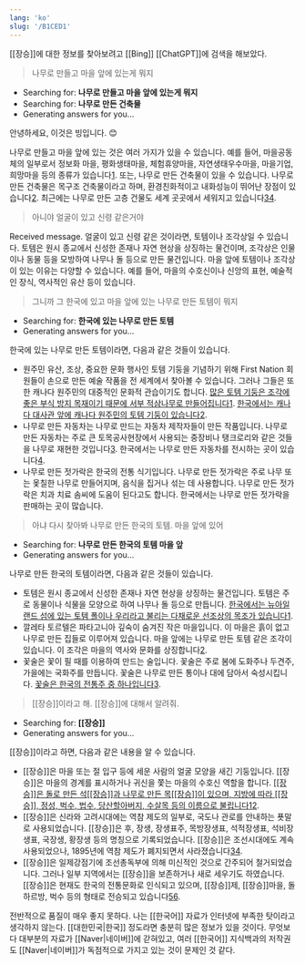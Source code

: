 ```yaml
---
lang: 'ko'
slug: '/B1CED1'
---
```


[[장승]]에 대한 정보를 찾아보려고 [[Bing]] [[ChatGPT]]에 검색을 해보았다.


<Accordions>
<Accordion title="전체 기록">

> 나무로 만들고 마을 앞에 있는게 뭐지

- Searching for: **나무로 만들고 마을 앞에 있는게 뭐지**
- Searching for: **나무로 만든 건축물**
- Generating answers for you…

안녕하세요, 이것은 빙입니다. 😊

나무로 만들고 마을 앞에 있는 것은 여러 가지가 있을 수 있습니다. 예를 들어, 마을공동체의 일부로서 정보화 마을, 평화생태마을, 체험휴양마을, 자연생태우수마을, 마을기업, 희망마을 등의 종류가 있습니다[1](https://ko.wikipedia.org/wiki/%EB%A7%88%EC%9D%84%EA%B3%B5%EB%8F%99%EC%B2%B4). 또는, 나무로 만든 건축물이 있을 수 있습니다. 나무로 만든 건축물은 목구조 건축물이라고 하며, 환경친화적이고 내화성능이 뛰어난 장점이 있습니다[2](https://bing.com/search?q=%EB%82%98%EB%AC%B4%EB%A1%9C+%EB%A7%8C%EB%93%A0+%EA%B1%B4%EC%B6%95%EB%AC%BC). 최근에는 나무로 만든 고층 건물도 세계 곳곳에서 세워지고 있습니다[3](https://www.sciencetimes.co.kr/news/%EB%82%98%EB%AC%B4%EB%A1%9C-%EB%A7%8C%EB%93%A0-%EA%B3%A0%EC%B8%B5-%EC%95%84%ED%8C%8C%ED%8A%B8-%EC%84%B8%EC%9B%8C%EC%A7%84%EB%8B%A4/)[4](https://www.esquirekorea.co.kr/article/43037).

> 아니야 얼굴이 있고 신령 같은거야

Received message. 얼굴이 있고 신령 같은 것이라면, 토템이나 조각상일 수 있습니다. 토템은 원시 종교에서 신성한 존재나 자연 현상을 상징하는 물건이며, 조각상은 인물이나 동물 등을 모방하여 나무나 돌 등으로 만든 물건입니다. 마을 앞에 토템이나 조각상이 있는 이유는 다양할 수 있습니다. 예를 들어, 마을의 수호신이나 신앙의 표현, 예술적인 장식, 역사적인 유산 등이 있습니다.

> 그니까 그 한국에 있고 마을 앞에 있는 나무로 만든 토템이 뭐지

- Searching for: **한국에 있는 나무로 만든 토템**
- Generating answers for you…

한국에 있는 나무로 만든 토템이라면, 다음과 같은 것들이 있습니다.

- 원주민 유산, 조상, 중요한 문화 행사인 토템 기둥을 기념하기 위해 First Nation 회원들이 손으로 만든 예술 작품을 전 세계에서 찾아볼 수 있습니다. 그러나 그들은 또한 캐나다 원주민의 대중적인 문화적 관습이기도 합니다. [많은 토템 기둥은 조각에 좋은 부식 방지 목재이기 때문에 서부 적삼나무로 만들어집니다](https://yoair.com/ko/blog/anthropology-the-significance-of-totem-poles-found-in-canada/)[1](https://yoair.com/ko/blog/anthropology-the-significance-of-totem-poles-found-in-canada/). [한국에서는 캐나다 대사관 앞에 캐나다 원주민의 토템 기둥이 있습니다](https://blog.naver.com/PostView.nhn?blogId=shabana&logNo=220173871616)[2](https://blog.naver.com/PostView.nhn?blogId=shabana&logNo=220173871616).
- 나무로 만든 자동차는 나무로 만드는 자동차 제작자들이 만든 작품입니다. 나무로 만든 자동차는 주로 큰 토목공사현장에서 사용되는 중장비나 탱크로리와 같은 것들을 나무로 재현한 것입니다[3](https://www.joongang.co.kr/article/23604464). 한국에서는 나무로 만든 자동차를 전시하는 곳이 있습니다[4](https://www.joongang.co.kr/article/25039078).
- 나무로 만든 젓가락은 한국의 전통 식기입니다. 나무로 만든 젓가락은 주로 나무 또는 옻칠한 나무로 만들어지며, 음식을 집거나 섞는 데 사용합니다. 나무로 만든 젓가락은 치과 치료 솜씨에 도움이 된다고도 합니다. 한국에서는 나무로 만든 젓가락을 판매하는 곳이 많습니다.

> 아냐 다시 찾아봐 나무로 만든 한국의 토템. 마을 앞에 있어

- Searching for: **나무로 만든 한국의 토템 마을 앞**
- Generating answers for you…

나무로 만든 한국의 토템이라면, 다음과 같은 것들이 있습니다.

- 토템은 원시 종교에서 신성한 존재나 자연 현상을 상징하는 물건입니다. 토템은 주로 동물이나 식물을 모양으로 하여 나무나 돌 등으로 만듭니다. [한국에서는 뉴아일랜드 섬에 있는 토템 폴이나 우리라고 불리는 다채로운 선조상의 목조가 있습니다](https://ko.wikipedia.org/wiki/%ED%86%A0%ED%85%9C)[1](https://ko.wikipedia.org/wiki/%ED%86%A0%ED%85%9C).
- 깔레타 토르텔은 파타고니아 깊숙이 숨겨진 작은 마을입니다. 이 마을은 흙이 없고 나무로 만든 집들로 이루어져 있습니다. 마을 앞에는 나무로 만든 토템 같은 조각이 있습니다. 이 조각은 마을의 역사와 문화를 상징합니다[2](https://brunch.co.kr/@yookeunchang/1462).
- 꽃술은 꽃이 필 때를 이용하여 만드는 술입니다. 꽃술은 주로 봄에 도화주나 두견주, 가을에는 국화주를 만듭니다. 꽃술은 나무로 만든 통이나 대에 담아서 숙성시킵니다. [꽃술은 한국의 전통주 중 하나입니다](https://www.omynara.com/%ED%95%9C%EA%B5%AD%EC%9D%98-%EC%88%A0-%EC%9D%B4%EC%95%BC%EA%B8%B0-4-%ED%95%9C%EA%B5%AD%EC%9D%98-%EC%A0%84%ED%86%B5%EC%A3%BC-%EA%BD%83%EC%88%A0-%EC%86%8C%EB%82%98%EB%AC%B4%EC%88%A0-%EB%B0%B1/)[3](https://www.omynara.com/%ED%95%9C%EA%B5%AD%EC%9D%98-%EC%88%A0-%EC%9D%B4%EC%95%BC%EA%B8%B0-4-%ED%95%9C%EA%B5%AD%EC%9D%98-%EC%A0%84%ED%86%B5%EC%A3%BC-%EA%BD%83%EC%88%A0-%EC%86%8C%EB%82%98%EB%AC%B4%EC%88%A0-%EB%B0%B1/).

> [[장승]]이라고 해. [[장승]]에 대해서 알려줘.

- Searching for: **[[장승]]**
- Generating answers for you…

[[장승]]이라고 하면, 다음과 같은 내용을 알 수 있습니다.

- [[장승]]은 마을 또는 절 입구 등에 세운 사람의 얼굴 모양을 새긴 기둥입니다. [[장승]]은 마을의 경계를 표시하거나 귀신을 쫓는 마을의 수호신 역할을 합니다. [[[장승]]은 돌로 만든 석[[장승]]과 나무로 만든 목[[장승]]이 있으며, 지방에 따라 [[장승]], 정성, 벅수, 법수, 당산할아버지, 수살목 등의 이름으로 불립니다](https://ko.wikipedia.org/wiki/%EC%9E%A5%EC%8A%B9)[1](https://ko.wikipedia.org/wiki/%EC%9E%A5%EC%8A%B9)[2](https://blog.naver.com/PostView.nhn?blogId=lesbul&logNo=202507655).
- [[장승]]은 신라와 고려시대에는 역참 제도의 일부로, 국도나 관로를 안내하는 푯말로 사용되었습니다. [[장승]]은 후, 장생, 장생표주, 목방장생표, 석적장생표, 석비장생표, 국장생, 황장생 등의 명칭으로 기록되었습니다. [[장승]]은 조선시대에도 계속 사용되었으나, 1895년에 역참 제도가 폐지되면서 사라졌습니다[3](http://encykorea.aks.ac.kr/Contents/Index?contents_id=E0048619)[4](http://www.ns-times.com/news/view.php?bIdx=3326).
- [[장승]]은 일제강점기에 조선총독부에 의해 미신적인 것으로 간주되어 철거되었습니다. 그러나 일부 지역에서는 [[장승]]을 보존하거나 새로 세우기도 하였습니다. [[장승]]은 현재도 한국의 전통문화로 인식되고 있으며, [[장승]]제, [[장승]]마을, 돌하르방, 벅수 등의 형태로 전승되고 있습니다[5](https://m.blog.naver.com/9339june/221203778772)[6](https://blog.naver.com/PostView.nhn?blogId=miraclefish&logNo=30156458935).

</Accordion>
</Accordions>

전반적으로 품질이 매우 좋지 못하다.
나는 [[한국어]] 자료가 인터넷에 부족한 탓이라고 생각하지 않는다.
[[대한민국|한국]] 정도라면 충분히 많은 정보가 있을 것이다.
무엇보다 대부분의 자료가 [[Naver|네이버]]에 갇혀있고,
여러 [[한국어]] 지식백과의 저작권도 [[Naver|네이버]]가 독점적으로 가지고 있는 것이 문제인 것 같다.

